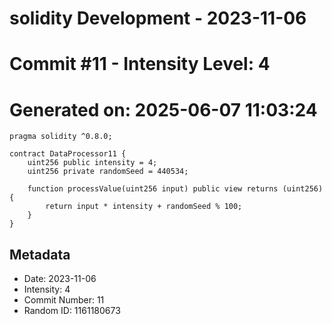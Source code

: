 ﻿# solidity Development - 2023-11-06
# Commit #11 - Intensity Level: 4
# Generated on: 2025-06-07 11:03:24
```solidity
pragma solidity ^0.8.0;

contract DataProcessor11 {
    uint256 public intensity = 4;
    uint256 private randomSeed = 440534;

    function processValue(uint256 input) public view returns (uint256) {
        return input * intensity + randomSeed % 100;
    }
}
```
## Metadata
- Date: 2023-11-06
- Intensity: 4
- Commit Number: 11
- Random ID: 1161180673
